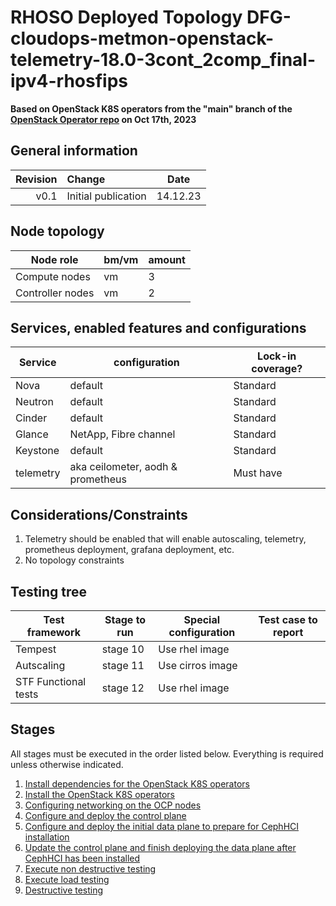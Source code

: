 # RHOSO Deployed Topology DFG-cloudops-metmon-openstack-telemetry-18.0-3cont_2comp_final-ipv4-rhosfips

**Based on OpenStack K8S operators from the "main" branch of the [OpenStack Operator repo](https://github.com/openstack-k8s-operators/openstack-operator/tree/78b3c876eaf9168f9d95b201997ebdc2da42fa02) on Oct 17th, 2023**

## General information

| Revision | Change                | Date             |
|--------: | :-------------------- | :--------------: |
| v0.1     | Initial publication   | 14.12.23      |

## Node topology
| Node role                                     | bm/vm | amount |
| --------------------------------------------- | ----- | ------ |
| Compute nodes                                 | vm    | 3      |
| Controller nodes                              | vm    | 2      |


## Services, enabled features and configurations
| Service                                     | configuration                     | Lock-in coverage?  |
| ------------------------------------------- | ----------------------------------| ------------------ |
| Nova                                        | default                           | Standard           |
| Neutron                                     | default                           | Standard           |
| Cinder                                      | default                           | Standard           |
| Glance                                      | NetApp, Fibre channel             | Standard           |
| Keystone                                    | default                           | Standard           |
| telemetry                                   | aka ceilometer, aodh & prometheus | Must have          |

## Considerations/Constraints
1. Telemetry should be enabled that will enable autoscaling, telemetry, prometheus deployment, grafana deployment, etc.
2. No topology constraints


## Testing tree

| Test framework       | Stage to run  | Special configuration | Test case to report |
| -------------------- | ------------  | --------------------- | :-----------------: |
| Tempest              | stage 10      | Use rhel image        |             |
| Autscaling           | stage 11      | Use cirros image      |             |
| STF Functional tests | stage 12      | Use rhel image        |             |


## Stages

All stages must be executed in the order listed below.  Everything is required unless otherwise indicated.

1. [Install dependencies for the OpenStack K8S operators](stage1)
2. [Install the OpenStack K8S operators](stage2)
3. [Configuring networking on the OCP nodes](stage3)
4. [Configure and deploy the control plane](stage4)
5. [Configure and deploy the initial data plane to prepare for CephHCI installation](stage5)
6. [Update the control plane and finish deploying the data plane after CephHCI has been installed](stage6)
7. [Execute non destructive testing](stage7)
8. [Execute load testing](stage8)
9. [Destructive testing](stage9)
